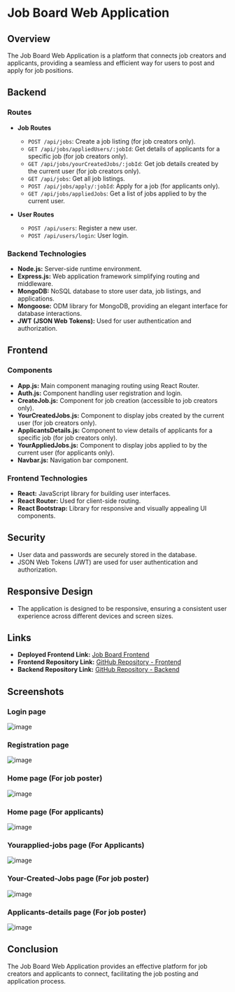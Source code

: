 # Job Board Web Application

## Overview

The Job Board Web Application is a platform that connects job creators and applicants, providing a seamless and efficient way for users to post and apply for job positions.

## Backend

### Routes

- **Job Routes**

  - `POST /api/jobs`: Create a job listing (for job creators only).
  - `GET /api/jobs/appliedUsers/:jobId`: Get details of applicants for a specific job (for job creators only).
  - `GET /api/jobs/yourCreatedJobs/:jobId`: Get job details created by the current user (for job creators only).
  - `GET /api/jobs`: Get all job listings.
  - `POST /api/jobs/apply/:jobId`: Apply for a job (for applicants only).
  - `GET /api/jobs/appliedJobs`: Get a list of jobs applied to by the current user.

- **User Routes**
  - `POST /api/users`: Register a new user.
  - `POST /api/users/login`: User login.

### Backend Technologies

- **Node.js:** Server-side runtime environment.
- **Express.js:** Web application framework simplifying routing and middleware.
- **MongoDB:** NoSQL database to store user data, job listings, and applications.
- **Mongoose:** ODM library for MongoDB, providing an elegant interface for database interactions.
- **JWT (JSON Web Tokens):** Used for user authentication and authorization.

## Frontend

### Components

- **App.js:** Main component managing routing using React Router.
- **Auth.js:** Component handling user registration and login.
- **CreateJob.js:** Component for job creation (accessible to job creators only).
- **YourCreatedJobs.js:** Component to display jobs created by the current user (for job creators only).
- **ApplicantsDetails.js:** Component to view details of applicants for a specific job (for job creators only).
- **YourAppliedJobs.js:** Component to display jobs applied to by the current user (for applicants only).
- **Navbar.js:** Navigation bar component.

### Frontend Technologies

- **React:** JavaScript library for building user interfaces.
- **React Router:** Used for client-side routing.
- **React Bootstrap:** Library for responsive and visually appealing UI components.

## Security

- User data and passwords are securely stored in the database.
- JSON Web Tokens (JWT) are used for user authentication and authorization.

## Responsive Design

- The application is designed to be responsive, ensuring a consistent user experience across different devices and screen sizes.

## Links

- **Deployed Frontend Link:** [Job Board Frontend](https://assignment-job-board-react-frontend.onrender.com)
- **Frontend Repository Link:** [GitHub Repository - Frontend](https://github.com/abhinabadutta2019/assignment-job-board-react-frontend-07-nov-23)
- **Backend Repository Link:** [GitHub Repository - Backend](https://github.com/abhinabadutta2019/assignment-job-board-typescript-backend-07-nov-23)

## Screenshots

### Login page

![image](https://github.com/abhinabadutta2019/assignment-job-board-react-frontend-07-nov-23/assets/118996650/005279f3-36cf-4dca-8b95-21b4eb711269)

### Registration page

![image](https://github.com/abhinabadutta2019/assignment-job-board-react-frontend-07-nov-23/assets/118996650/facb3b3e-9217-4e5d-b062-72cc718c8417)

### Home page (For job poster)

![image](https://github.com/abhinabadutta2019/assignment-job-board-react-frontend-07-nov-23/assets/118996650/6d460856-76a7-437d-ae10-f4fe42244fb3)

### Home page (For applicants)

![image](https://github.com/abhinabadutta2019/assignment-job-board-react-frontend-07-nov-23/assets/118996650/1ce7b69d-13c5-4ce6-bec6-eee14395973f)

### Yourapplied-jobs page (For Applicants)

![image](https://github.com/abhinabadutta2019/assignment-job-board-react-frontend-07-nov-23/assets/118996650/3b7529e0-8ecf-448b-8380-d89d73438b85)

### Your-Created-Jobs page (For job poster)

![image](https://github.com/abhinabadutta2019/assignment-job-board-react-frontend-07-nov-23/assets/118996650/9a94a49a-e592-40bf-bebf-d1eb84730794)

### Applicants-details page (For job poster)

![image](https://github.com/abhinabadutta2019/assignment-job-board-react-frontend-07-nov-23/assets/118996650/5cd68cd0-8aa3-4d68-b6cd-b29d24fdada9)

## Conclusion

The Job Board Web Application provides an effective platform for job creators and applicants to connect, facilitating the job posting and application process.
